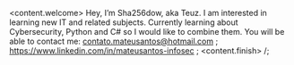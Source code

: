 <content.welcome>
Hey, I’m Sha256dow, aka Teuz.
I am interested in learning new IT and related subjects.
Currently learning about Cybersecurity, Python and C# so I would like to combine them.
You will be able to contact me:
contato.mateusantos@hotmail.com ;
https://www.linkedin.com/in/mateusantos-infosec ;
<content.finish> /;
